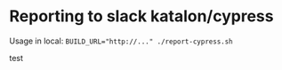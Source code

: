 # Reporting to slack katalon/cypress


Usage in local:
`BUILD_URL="http://..." ./report-cypress.sh`

test
